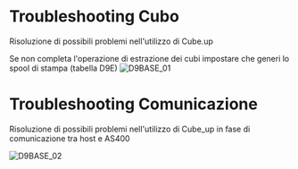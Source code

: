 # Troubleshooting Cubo
Risoluzione di possibili problemi nell'utilizzo di Cube.up

Se non completa l'operazione di estrazione dei cubi impostare che generi lo spool di stampa (tabella D9E)
![D9BASE_01](http://doc.smeup.com/immagini/D9BASE_TBS/D9BASE_01.png)
# Troubleshooting Comunicazione
Risoluzione di possibili problemi nell'utilizzo di Cube_up in fase di comunicazione tra host e AS400

![D9BASE_02](http://doc.smeup.com/immagini/D9BASE_TBS/D9BASE_02.png)